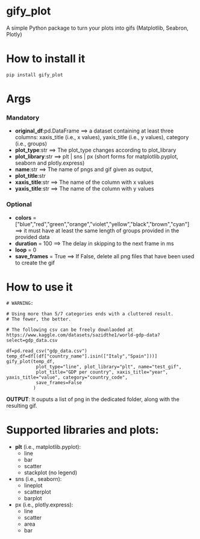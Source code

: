 # gify_plot
A simple Python package to turn your plots into gifs (Matplotlib, Seabron, Plotly)

# How to install it
`pip install gify_plot`

# Args
  ### Mandatory
  - **original_df**:pd.DataFrame ==> a dataset containing at least three columns:  xaxis_title (i.e., x values), yaxis_title (i.e., y values), category (i.e., groups)
  - **plot_type**:str ==> The plot_type changes according to plot_library
  - **plot_library**:str ==> plt | sns | px  (short forms for matplotlib.pyplot, seaborn and plotly.express)
  - **name**:str ==> The name of pngs and gif given as output,
  - **plot_title**:str 
  - **xaxis_title**:str ==> The name of the column with x values
  - **yaxis_title**:str ==> The name of the column with y values
  ### Optional
  - **colors** = ["blue","red","green","orange","violet","yellow","black","brown","cyan"] ==> it must have at least the same length of groups provided in the provided data
  - **duration** = 100 ==> The delay in skipping to the next frame in ms
  - **loop** = 0
  - **save_frames** = True ==> If False, delete all png files that have been used to create the gif

# How to use it
```
# WARNING:

# Using more than 5/7 categories ends with a cluttered result.
# The fewer, the better.

# The following csv can be freely downlaoded at https://www.kaggle.com/datasets/sazidthe1/world-gdp-data?select=gdp_data.csv

df=pd.read_csv("gdp_data.csv")
temp_df=df[(df["country_name"].isin(["Italy","Spain"]))]
gify_plot(temp_df,
           plot_type="line", plot_library="plt", name="test_gif",
           plot_title="GDP per country", xaxis_title="year", yaxis_title="value", category="country_code",
           save_frames=False
          )
```

**OUTPUT**: It ouputs a list of png in the dedicated folder, along with the resulting gif.

# Supported libraries and plots:
- **plt** (i.e., matplotlib.pyplot):
  - line
  - bar
  - scatter
  - stackplot (no legend)
- sns (i.e., seaborn):
  - lineplot
  - scatterplot
  - barplot
- px (i.e., plotly.express):
  - line
  - scatter
  - area
  - bar
